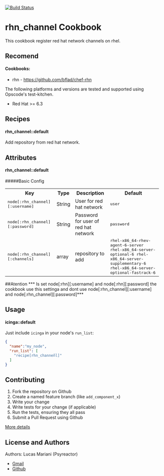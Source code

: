 [![Build Status](https://travis-ci.org/psyreactor/rhn_channel-cookbook.svg?branch=master)](https://travis-ci.org/psyreactor/rhn_channel-cookbook)

rhn_channel Cookbook
===============

This cookbook register red hat network channels on rhel.

Recomend
------------
#### Cookbooks:

- rhn - https://github.com/bflad/chef-rhn


The following platforms and versions are tested and supported using Opscode's test-kitchen.

- Red Hat >= 6.3

Recipes
-------

#### rhn_channel::default
Add repository from red hat network.

Attributes
----------
#### rhn_channel::default
#####Basic Config
<table>
  <tr>
    <th>Key</th>
    <th>Type</th>
    <th>Description</th>
    <th>Default</th>
  </tr>
  <tr>
    <td><tt>node[:rhn_channel][:username]</tt></td>
    <td>String</td>
    <td>User for red hat network</td>
    <td><tt>user</tt></td>
  </tr>
  <tr>
    <td><tt>node[:rhn_channel][:password]</tt></td>
    <td>String</td>
    <td>Password for user of red hat network</td>
    <td><tt>password</tt></td>
  </tr>
  <tr>
    <td><tt>node[:rhn_channel][:channels]</tt></td>
    <td>array</td>
    <td>repository to add</td>
    <td><tt>rhel-x86_64-rhev-agent-6-server rhel-x86_64-server-optional-6 rhel-x86_64-server-supplementary-6 rhel-x86_64-server-optional-fastrack-6</tt></td>
  </tr>
</table>

##Atention
*** Is set node[:rhn][:username] and node[:rhn][:password] the cookbook use this settinga and dont use node[:rhn_channel][:username] and node[:rhn_channel][:password]***

Usage
-----
#### icinga::default
Just include `icinga` in your node's `run_list`:

```json
{
  "name":"my_node",
  "run_list": [
    "recipe[rhn_channeñl]"
  ]
}
```

Contributing
------------

1. Fork the repository on Github
2. Create a named feature branch (like `add_component_x`)
3. Write your change
4. Write tests for your change (if applicable)
5. Run the tests, ensuring they all pass
6. Submit a Pull Request using Github

[More details](https://github.com/psyreactor/glpi-cookbook/blob/master/CONTRIBUTING.md)

License and Authors
-------------------
Authors:
Lucas Mariani (Psyreactor)
- [Gmail](mailto:marianiluca@gmail.com)
- [Github](https://github.com/psyreactor)
